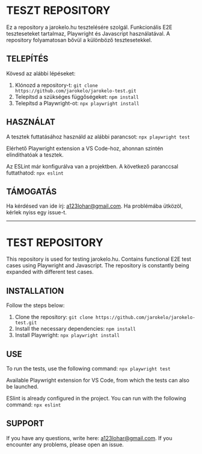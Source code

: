 
# TESZT REPOSITORY

Ez a repository a jarokelo.hu tesztelésére szolgál. Funkcionális E2E teszteseteket tartalmaz, Playwright és Javascript használatával.
A repository folyamatosan bővül a különböző tesztesetekkel.

## TELEPÍTÉS

Kövesd az alábbi lépéseket:
1. Klónozd a repository-t:
    `git clone https://github.com/jarokelo/jarokelo-test.git`
2. Telepítsd a szükséges függőségeket:
    `npm install`
3. Telepítsd a Playwright-ot:
    `npx playwright install`

## HASZNÁLAT

A tesztek futtatásához használd az alábbi parancsot: 
 `npx playwright test`
 
Elérhető Playwright extension a VS Code-hoz, ahonnan szintén elindithatóak a tesztek.

Az ESLint már konfigurálva van a projektben. A következő paranccsal futtathatod:
 `npx eslint`

## TÁMOGATÁS

Ha kérdésed van ide írj: a123lohar@gmail.com.
Ha problémába ütközöl, kérlek nyiss egy issue-t.

---



# TEST REPOSITORY

This repository is used for testing jarokelo.hu. Contains functional E2E test cases using Playwright and Javascript.
The repository is constantly being expanded with different test cases.

## INSTALLATION

Follow the steps below:
1. Clone the repository:
    `git clone https://github.com/jarokelo/jarokelo-test.git`
2. Install the necessary dependencies:
    `npm install`
3. Install Playwright:
    `npx playwright install`




## USE

To run the tests, use the following command: 
 `npx playwright test`
 
Available Playwright extension for VS Code, from which the tests can also be launched. 

ESlint is already configured in the project. You can run with the following command: `npx eslint`
## SUPPORT

If you have any questions, write here: a123lohar@gmail.com.
If you encounter any problems, please open an issue.
